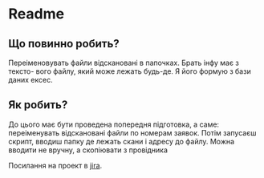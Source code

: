 # Readme

## Що повинно робить?

Переіменовувать файли відскановані в папочках. Брать інфу має з тексто-
вого файлу, який може лежать будь-де. Я його формую з бази даних ексес.

## Як робить?

До цього має бути проведена попередня підготовка, а саме: переіменувать
відскановані файли по номерам заявок.
Потім запусаєш скрипт, вводиш папку де лежать скани і адресу до файлу.
Можна вводити не вручну, а скопіювати з провідника

Посилання на проект в
[jira](https://my-atlassian-site-992228.atlassian.net/browse/LIFE-435).
